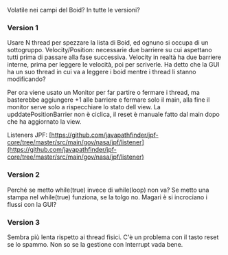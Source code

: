 Volatile nei campi del Boid? In tutte le versioni?

### Version 1
Usare N thread per spezzare la lista di Boid, ed ognuno si occupa di un sottogruppo.
Velocity/Position: necessarie due barriere su cui aspettano tutti prima di passare alla fase successiva.
Velocity in realtà ha due barriere interne, prima per leggere le velocità, poi per scriverle.
Ha detto che la GUI ha un suo thread in cui va a leggere i boid mentre i thread li stanno modificando?

Per ora viene usato un Monitor per far partire o fermare i thread, ma basterebbe aggiungere +1 alle barriere e fermare solo il main,
alla fine il monitor serve solo a rispecchiare lo stato dell view.
La upddatePositionBarrier non è ciclica, il reset è manuale fatto dal main dopo che ha aggiornato la view.

Listeners JPF:
[https://github.com/javapathfinder/jpf-core/tree/master/src/main/gov/nasa/jpf/listener](https://github.com/javapathfinder/jpf-core/tree/master/src/main/gov/nasa/jpf/listener)


### Version 2
Perché se metto while(true) invece di while(loop) non va?
Se metto una stampa nel while(true) funziona, se la tolgo no.
Magari è si incrociano i flussi con la GUI?

### Version 3
Sembra più lenta rispetto ai thread fisici. 
C'è un problema con il tasto reset se lo spammo. 
Non so se la gestione con Interrupt vada bene.